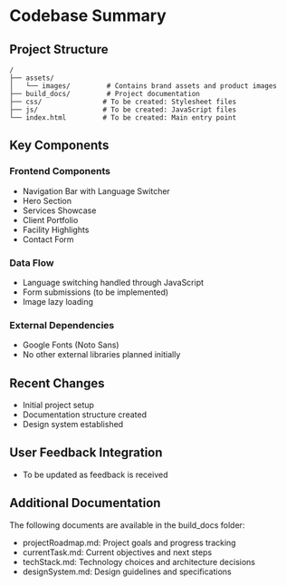 # Codebase Summary

## Project Structure
```
/
├── assets/
│   └── images/         # Contains brand assets and product images
├── build_docs/         # Project documentation
├── css/               # To be created: Stylesheet files
├── js/                # To be created: JavaScript files
└── index.html         # To be created: Main entry point
```

## Key Components
### Frontend Components
- Navigation Bar with Language Switcher
- Hero Section
- Services Showcase
- Client Portfolio
- Facility Highlights
- Contact Form

### Data Flow
- Language switching handled through JavaScript
- Form submissions (to be implemented)
- Image lazy loading

### External Dependencies
- Google Fonts (Noto Sans)
- No other external libraries planned initially

## Recent Changes
- Initial project setup
- Documentation structure created
- Design system established

## User Feedback Integration
- To be updated as feedback is received

## Additional Documentation
The following documents are available in the build_docs folder:
- projectRoadmap.md: Project goals and progress tracking
- currentTask.md: Current objectives and next steps
- techStack.md: Technology choices and architecture decisions
- designSystem.md: Design guidelines and specifications
